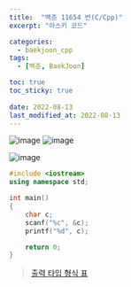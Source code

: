 ```yaml
---
title:  "백준 11654 번(C/Cpp)"
excerpt: "아스키 코드"

categories:
  - baekjoon_cpp
tags:
  - [백준, BaekJoon]

toc: true
toc_sticky: true
 
date: 2022-08-13
last_modified_at: 2022-08-13
---
```


![image](https://user-images.githubusercontent.com/106606698/184463728-484f4f54-95c5-4902-923b-1349a7962e5f.png)
![image](https://user-images.githubusercontent.com/106606698/184463731-424d458a-082b-4eaf-a99c-3fd9dbf8c7e5.png)
 
![image](https://user-images.githubusercontent.com/106606698/184464159-5e3243cb-3e3c-4ddd-9db1-c0b51336e59b.png)
 
```c++
#include <iostream>
using namespace std;

int main()
{
	char c;
	scanf("%c", &c);
	printf("%d", c);

	return 0;
}
```  
 
>[출력 타입 형식 표](https://reakwon.tistory.com/169)